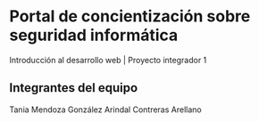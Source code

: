 # Portal de concientización sobre seguridad informática
Introducción al desarrollo web | Proyecto integrador 1

## Integrantes del equipo
Tania Mendoza González
Arindal Contreras Arellano